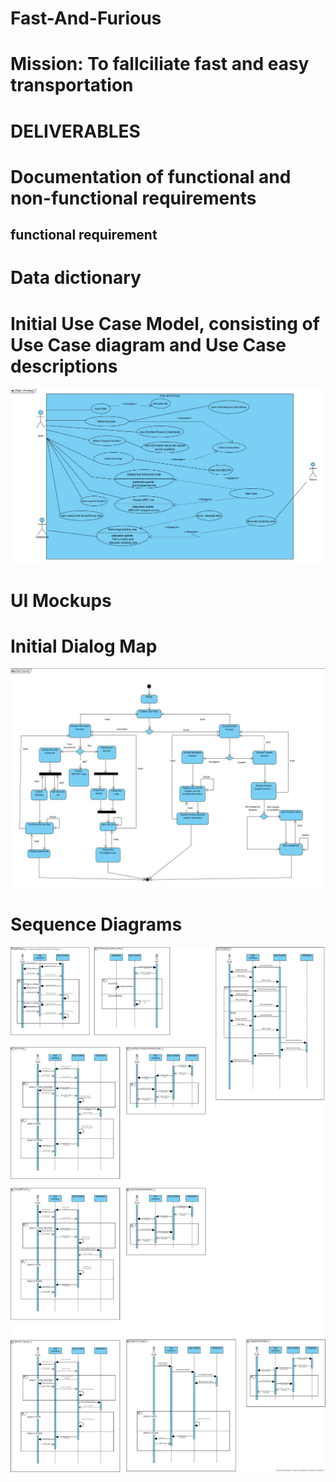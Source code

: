 # Fast-And-Furious
# Mission: To fallciliate fast and easy transportation  
# DELIVERABLES
# Documentation of functional and non-functional requirements




## functional requirement

# Data dictionary
# Initial Use Case Model, consisting of Use Case diagram and Use Case descriptions
![alt text](https://github.com/Worsl/Fast-And-Furious/blob/main/Lab1_Deliverables/Usecase_Diagram.JPG)
# UI Mockups

# Initial Dialog Map
![alt text](https://github.com/Worsl/Fast-And-Furious/blob/main/Lab2_Deliverable/Initial_Dialog%20Map.JPG)

# Sequence Diagrams
![alt text](https://github.com/Worsl/Fast-And-Furious/blob/e9f46461346e2e1aaa53bbd3a8a5541126c56357/Lab2_Deliverable/sequence%20diagrams.jpg)
